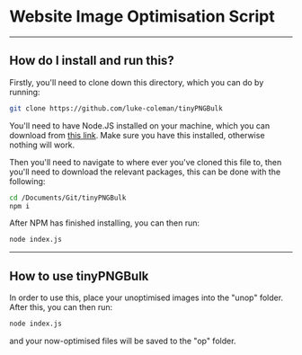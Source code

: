 # Website Image Optimisation Script
---------------

## How do I install and run this?
Firstly, you'll need to clone down this directory, which you can do by running:

```bash
git clone https://github.com/luke-coleman/tinyPNGBulk
```
You'll need to have Node.JS installed on your machine, which you can download from [this link](https://nodejs.org/en/download/). Make sure you have this installed, otherwise nothing will work. 

Then you'll need to navigate to where ever you've cloned this file to, then you'll need to download the relevant packages, this can be done with the following:

```bash
cd /Documents/Git/tinyPNGBulk
npm i
```

After NPM has finished installing, you can then run:
```bash
node index.js
```

---------------

## How to use tinyPNGBulk
In order to use this, place your unoptimised images into the "unop" folder. After this, you can then run:
```bash
node index.js
```
and your now-optimised files will be saved to the "op" folder. 
